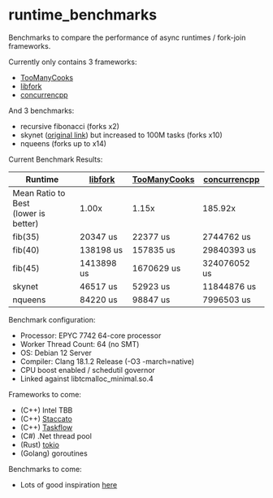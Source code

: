 # runtime_benchmarks
Benchmarks to compare the performance of async runtimes / fork-join frameworks.

Currently only contains 3 frameworks:
- [TooManyCooks](https://github.com/tzcnt/TooManyCooks)
- [libfork](https://github.com/ConorWilliams/libfork)
- [concurrencpp](https://github.com/David-Haim/concurrencpp)

And 3 benchmarks:
- recursive fibonacci (forks x2)
- skynet ([original link](https://github.com/atemerev/skynet)) but increased to 100M tasks (forks x10)
- nqueens (forks up to x14)

Current Benchmark Results:

| Runtime | [libfork](https://github.com/ConorWilliams/libfork) | [TooManyCooks](https://github.com/tzcnt/TooManyCooks) | [concurrencpp](https://github.com/David-Haim/concurrencpp) |
| --- | --- | --- | --- |
| Mean Ratio to Best<br>(lower is better) | 1.00x | 1.15x | 185.92x |
| fib(35) | 20347 us | 22377 us | 2744762 us |
| fib(40) | 138198 us | 157835 us | 29840393 us |
| fib(45) | 1413898 us | 1670629 us | 324076052 us |
| skynet | 46517 us | 52923 us | 11844876 us |
| nqueens | 84220 us | 98847 us | 7996503 us |

Benchmark configuration:
- Processor: EPYC 7742 64-core processor
- Worker Thread Count: 64 (no SMT)
- OS: Debian 12 Server
- Compiler: Clang 18.1.2 Release (-O3 -march=native)
- CPU boost enabled / schedutil governor
- Linked against libtcmalloc_minimal.so.4

Frameworks to come:
- (C++) Intel TBB
- (C++) [Staccato](https://github.com/rkuchumov/staccato)
- (C++) [Taskflow](https://github.com/taskflow/taskflow)
- (C#) .Net thread pool
- (Rust) [tokio](https://github.com/tokio-rs/tokio)
- (Golang) goroutines

Benchmarks to come:
- Lots of good inspiration [here](https://github.com/ConorWilliams/libfork/tree/main/bench/source)
